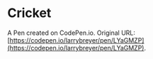 # Cricket

A Pen created on CodePen.io. Original URL: [https://codepen.io/larrybreyer/pen/LYaGMZP](https://codepen.io/larrybreyer/pen/LYaGMZP).

